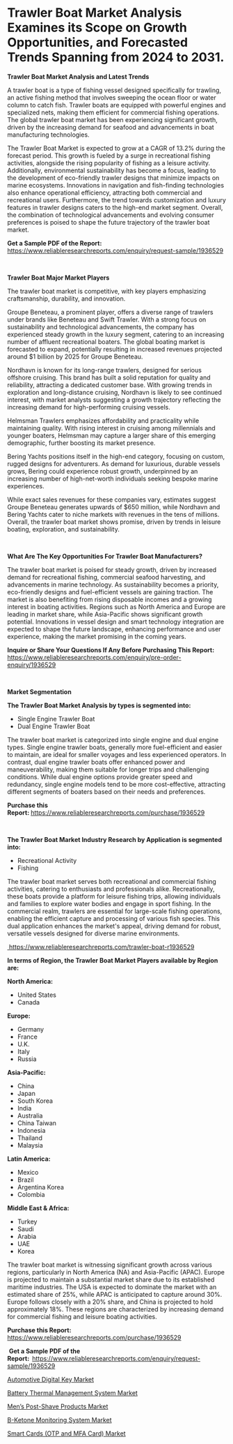 <p><h1>Trawler Boat Market Analysis Examines its Scope on Growth Opportunities, and Forecasted Trends Spanning from 2024 to 2031.</h1></p><p><strong>Trawler Boat Market Analysis and Latest Trends</strong></p>
<p><p>A trawler boat is a type of fishing vessel designed specifically for trawling, an active fishing method that involves sweeping the ocean floor or water column to catch fish. Trawler boats are equipped with powerful engines and specialized nets, making them efficient for commercial fishing operations. The global trawler boat market has been experiencing significant growth, driven by the increasing demand for seafood and advancements in boat manufacturing technologies.</p><p>The Trawler Boat Market is expected to grow at a CAGR of 13.2% during the forecast period. This growth is fueled by a surge in recreational fishing activities, alongside the rising popularity of fishing as a leisure activity. Additionally, environmental sustainability has become a focus, leading to the development of eco-friendly trawler designs that minimize impacts on marine ecosystems. Innovations in navigation and fish-finding technologies also enhance operational efficiency, attracting both commercial and recreational users. Furthermore, the trend towards customization and luxury features in trawler designs caters to the high-end market segment. Overall, the combination of technological advancements and evolving consumer preferences is poised to shape the future trajectory of the trawler boat market.</p></p>
<p><strong>Get a Sample PDF of the Report:&nbsp;</strong> <a href="https://www.reliableresearchreports.com/enquiry/request-sample/1936529?utm_campaign=7&utm_medium=2&utm_source=Github&utm_content=ia&utm_term=02112024&utm_id=trawler-boat">https://www.reliableresearchreports.com/enquiry/request-sample/1936529</a></p>
<p>&nbsp;</p>
<p><strong>Trawler Boat Major Market Players</strong></p>
<p><p>The trawler boat market is competitive, with key players emphasizing craftsmanship, durability, and innovation. </p><p>Groupe Beneteau, a prominent player, offers a diverse range of trawlers under brands like Beneteau and Swift Trawler. With a strong focus on sustainability and technological advancements, the company has experienced steady growth in the luxury segment, catering to an increasing number of affluent recreational boaters. The global boating market is forecasted to expand, potentially resulting in increased revenues projected around $1 billion by 2025 for Groupe Beneteau.</p><p>Nordhavn is known for its long-range trawlers, designed for serious offshore cruising. This brand has built a solid reputation for quality and reliability, attracting a dedicated customer base. With growing trends in exploration and long-distance cruising, Nordhavn is likely to see continued interest, with market analysts suggesting a growth trajectory reflecting the increasing demand for high-performing cruising vessels.</p><p>Helmsman Trawlers emphasizes affordability and practicality while maintaining quality. With rising interest in cruising among millennials and younger boaters, Helmsman may capture a larger share of this emerging demographic, further boosting its market presence.</p><p>Bering Yachts positions itself in the high-end category, focusing on custom, rugged designs for adventurers. As demand for luxurious, durable vessels grows, Bering could experience robust growth, underpinned by an increasing number of high-net-worth individuals seeking bespoke marine experiences.</p><p>While exact sales revenues for these companies vary, estimates suggest Groupe Beneteau generates upwards of $650 million, while Nordhavn and Bering Yachts cater to niche markets with revenues in the tens of millions. Overall, the trawler boat market shows promise, driven by trends in leisure boating, exploration, and sustainability.</p></p>
<p>&nbsp;</p>
<p><strong>What Are The Key Opportunities For Trawler Boat Manufacturers?</strong></p>
<p><p>The trawler boat market is poised for steady growth, driven by increased demand for recreational fishing, commercial seafood harvesting, and advancements in marine technology. As sustainability becomes a priority, eco-friendly designs and fuel-efficient vessels are gaining traction. The market is also benefiting from rising disposable incomes and a growing interest in boating activities. Regions such as North America and Europe are leading in market share, while Asia-Pacific shows significant growth potential. Innovations in vessel design and smart technology integration are expected to shape the future landscape, enhancing performance and user experience, making the market promising in the coming years.</p></p>
<p><strong>Inquire or Share Your Questions If Any Before Purchasing This Report:</strong> <a href="https://www.reliableresearchreports.com/enquiry/pre-order-enquiry/1936529?utm_campaign=7&utm_medium=2&utm_source=Github&utm_content=ia&utm_term=02112024&utm_id=trawler-boat">https://www.reliableresearchreports.com/enquiry/pre-order-enquiry/1936529</a></p>
<p>&nbsp;</p>
<p><strong>Market Segmentation</strong></p>
<p><strong>The Trawler Boat Market Analysis by types is segmented into:</strong></p>
<p><ul><li>Single Engine Trawler Boat</li><li>Dual Engine Trawler Boat</li></ul></p>
<p><p>The trawler boat market is categorized into single engine and dual engine types. Single engine trawler boats, generally more fuel-efficient and easier to maintain, are ideal for smaller voyages and less experienced operators. In contrast, dual engine trawler boats offer enhanced power and maneuverability, making them suitable for longer trips and challenging conditions. While dual engine options provide greater speed and redundancy, single engine models tend to be more cost-effective, attracting different segments of boaters based on their needs and preferences.</p></p>
<p><strong>Purchase this Report:&nbsp;</strong><a href="https://www.reliableresearchreports.com/purchase/1936529?utm_campaign=7&utm_medium=2&utm_source=Github&utm_content=ia&utm_term=02112024&utm_id=trawler-boat">https://www.reliableresearchreports.com/purchase/1936529</a></p>
<p>&nbsp;</p>
<p><strong>The Trawler Boat Market Industry Research by Application is segmented into:</strong></p>
<p><ul><li>Recreational Activity</li><li>Fishing</li></ul></p>
<p><p>The trawler boat market serves both recreational and commercial fishing activities, catering to enthusiasts and professionals alike. Recreationally, these boats provide a platform for leisure fishing trips, allowing individuals and families to explore water bodies and engage in sport fishing. In the commercial realm, trawlers are essential for large-scale fishing operations, enabling the efficient capture and processing of various fish species. This dual application enhances the market's appeal, driving demand for robust, versatile vessels designed for diverse marine environments.</p></p>
<p><a href="https://www.reliableresearchreports.com/trawler-boat-r1936529?utm_campaign=7&utm_medium=2&utm_source=Github&utm_content=ia&utm_term=02112024&utm_id=trawler-boat">&nbsp;https://www.reliableresearchreports.com/trawler-boat-r1936529</a></p>
<p><strong>In terms of Region, the Trawler Boat Market Players available by Region are:</strong></p>
<p>
    <p> <strong> North America: </strong>
        <ul>
            <li>United States</li>
            <li>Canada</li>
        </ul>
        </p> 
    <p> <strong> Europe: </strong>
        <ul>
            <li>Germany</li>
            <li>France</li>
            <li>U.K.</li>
            <li>Italy</li>
            <li>Russia</li>
        </ul>
        </p> 
    <p> <strong> Asia-Pacific: </strong>
        <ul>
            <li>China</li>
            <li>Japan</li>
            <li>South Korea</li>
            <li>India</li>
            <li>Australia</li>
            <li>China Taiwan</li>
            <li>Indonesia</li>
            <li>Thailand</li>
            <li>Malaysia</li>
        </ul>
        </p> 
    <p> <strong> Latin America: </strong>
        <ul>
            <li>Mexico</li>
            <li>Brazil</li>
            <li>Argentina Korea</li>
            <li>Colombia</li>
        </ul>
        </p> 
    <p> <strong> Middle East & Africa: </strong>
        <ul>
            <li>Turkey</li>
            <li>Saudi</li>
            <li>Arabia</li>
            <li>UAE</li>
            <li>Korea</li>
        </ul>
    </p>
    </p>
<p><p>The trawler boat market is witnessing significant growth across various regions, particularly in North America (NA) and Asia-Pacific (APAC). Europe is projected to maintain a substantial market share due to its established maritime industries. The USA is expected to dominate the market with an estimated share of 25%, while APAC is anticipated to capture around 30%. Europe follows closely with a 20% share, and China is projected to hold approximately 18%. These regions are characterized by increasing demand for commercial fishing and leisure boating activities.</p></p>
<p><strong>Purchase this Report: </strong><a href="https://www.reliableresearchreports.com/purchase/1936529?utm_campaign=7&utm_medium=2&utm_source=Github&utm_content=ia&utm_term=02112024&utm_id=trawler-boat">https://www.reliableresearchreports.com/purchase/1936529</a></p>
<p>&nbsp;<strong>Get a Sample PDF of the Report:&nbsp;&nbsp;</strong><a href="https://www.reliableresearchreports.com/enquiry/request-sample/1936529?utm_campaign=7&utm_medium=2&utm_source=Github&utm_content=ia&utm_term=02112024&utm_id=trawler-boat">https://www.reliableresearchreports.com/enquiry/request-sample/1936529</a></p>
<p><strong></strong></p>
<p><p><a href="https://github.com/darientvns/Market-Research-Report-List-1/blob/main/automotive-digital-key-market.md?utm_campaign=7&utm_medium=2&utm_source=Github&utm_content=ia&utm_term=02112024&utm_id=trawler-boat">Automotive Digital Key Market</a></p><p><a href="https://github.com/arnaudyclavinec/Market-Research-Report-List-1/blob/main/battery-thermal-management-system-market.md?utm_campaign=7&utm_medium=2&utm_source=Github&utm_content=ia&utm_term=02112024&utm_id=trawler-boat">Battery Thermal Management System Market</a></p><p><a href="https://www.linkedin.com/pulse/consumer-behavior-shifts-mens-post-shave-products-j01re?utm_campaign=7&utm_medium=2&utm_source=Github&utm_content=ia&utm_term=02112024&utm_id=trawler-boat">Men’s Post-Shave Products Market</a></p><p><a href="https://www.linkedin.com/pulse/navigating-b-ketone-monitoring-system-market-expert-analysis-6t71e?utm_campaign=7&utm_medium=2&utm_source=Github&utm_content=ia&utm_term=02112024&utm_id=trawler-boat">B-Ketone Monitoring System Market</a></p><p><a href="https://issuu.com/reportprime-2/docs/smart-cards-otp-and-mfa-card-market_d59da67e79d816?utm_campaign=7&utm_medium=2&utm_source=Github&utm_content=ia&utm_term=02112024&utm_id=trawler-boat">Smart Cards (OTP and MFA Card) Market</a></p></p>